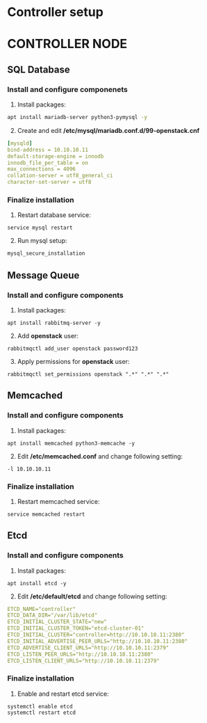 # Controller setup

# CONTROLLER NODE

## SQL Database

### Install and configure componenets

1. Install packages:

```bash
apt install mariadb-server python3-pymysql -y
```

2. Create and edit **/etc/mysql/mariadb.conf.d/99-openstack.cnf**

```yaml
[mysqld]
bind-address = 10.10.10.11
default-storage-engine = innodb
innodb_file_per_table = on
max_connections = 4096
collation-server = utf8_general_ci
character-set-server = utf8
```

### Finalize installation

1. Restart database service:

```
service mysql restart
```

2. Run mysql setup:

```bash
mysql_secure_installation
```

## Message Queue

### Install and configure components

1. Install packages:

```
apt install rabbitmq-server -y
```

2. Add **openstack** user:

```
rabbitmqctl add_user openstack password123
```

3. Apply permissions for **openstack** user:
```
rabbitmqctl set_permissions openstack ".*" ".*" ".*"
```

## Memcached

### Install and configure components

1. Install packages:

```
apt install memcached python3-memcache -y
```

2. Edit **/etc/memcached.conf** and change following setting:

```
-l 10.10.10.11
```

### Finalize installation

1. Restart memcached service:

```
service memcached restart
```

## Etcd

### Install and configure components

1. Install packages:

```
apt install etcd -y
```

2. Edit **/etc/default/etcd** and change following setting:

```yaml
ETCD_NAME="controller"
ETCD_DATA_DIR="/var/lib/etcd"
ETCD_INITIAL_CLUSTER_STATE="new"
ETCD_INITIAL_CLUSTER_TOKEN="etcd-cluster-01"
ETCD_INITIAL_CLUSTER="controller=http://10.10.10.11:2380"
ETCD_INITIAL_ADVERTISE_PEER_URLS="http://10.10.10.11:2380"
ETCD_ADVERTISE_CLIENT_URLS="http://10.10.10.11:2379"
ETCD_LISTEN_PEER_URLS="http://10.10.10.11:2380"
ETCD_LISTEN_CLIENT_URLS="http://10.10.10.11:2379"
```

### Finalize installation

1. Enable and restart etcd service:

```
systemctl enable etcd
systemctl restart etcd
```
